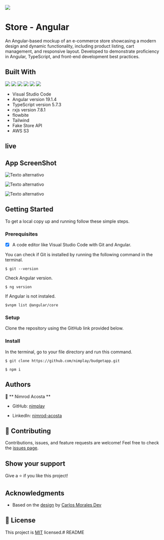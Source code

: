 ![](https://img.shields.io/badge/Nimplay-blueviolet)

# Store - Angular

 An Angular-based mockup of an e-commerce store showcasing a modern design and dynamic functionality, including product listing, cart management, and responsive layout. Developed to demonstrate proficiency in Angular, TypeScript, and front-end development best practices.
## Built With

![](https://img.shields.io/badge/-Angular-red)
![](https://img.shields.io/badge/-TypeScript-red)
![](https://img.shields.io/badge/-VSCode-blue)
![](https://img.shields.io/badge/Testing-Jasmine-brightgreen)
![](https://img.shields.io/badge/Test%20Runner-Karma-red)
![](https://img.shields.io/badge/Unit%20Testing-Angular-blue)
- Visual Studio Code
- Angular version 19.1.4
- TypeScript version 5.7.3
- rxjs version 7.8.1
- flowbite
- Tailwind
- Fake Store API
- AWS S3


## live

## App ScreenShot

![Texto alternativo](https://senora-garabato-images.s3.us-east-2.amazonaws.com/NimDev/Screenshot+2025-01-28+132748.png)

![Texto alternativo](https://senora-garabato-images.s3.us-east-2.amazonaws.com/NimDev/Screenshot+2025-01-28+132727.png)

![Texto alternativo](https://senora-garabato-images.s3.us-east-2.amazonaws.com/NimDev/Screenshot+2025-01-28+132727.png)



## Getting Started

To get a local copy up and running follow these simple steps.

### Prerequisites

- [x] A code editor like Visual Studio Code with Git and Angular.

You can check if Git is installed by running the following command in the terminal.

```
$ git --version

```
Check Angular version.
```
$ ng version
```

If Angular is not instaled.

```
$vnpm list @angular/core
```

### Setup

Clone the repository using the GitHub link provided below.

### Install

In the terminal, go to your file directory and run this command.

```
$ git clone https://github.com/nimplay/budgetapp.git
```

```
$ npm i
```

## Authors

👤 ** Nimrod Acosta **

- GitHub: [nimplay](https://github.com/nimplay)

- LinkedIn: [nimrod-acosta](https://www.linkedin.com/in/nimrod-acosta)


## 🤝 Contributing

Contributions, issues, and feature requests are welcome!
Feel free to check the [issues page](../../issues/).

## Show your support

Give a ⭐️ if you like this project!

## Acknowledgments

- Based on the [design](https://www.youtube.com/watch?v=fy8K1t4CLS4)
by [Carlos Morales Dev](https://www.youtube.com/@CarlosMoralesDev)


## 📝 License

This project is [MIT](./LICENSE) licensed.# README
